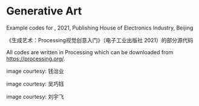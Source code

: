 # Generative Art

Example codes for <Generative Art>, 2021, Publishing House of Electronics Industry, Beijing

《生成艺术：Processing视觉创意入门》（电子工业出版社 2021）的部分源代码

All codes are written in Processing which can be downloaded from https://processing.org/.


image courtesy: 钱治业

image courtesy: 吴巧钰

image courtesy: 刘宇飞
